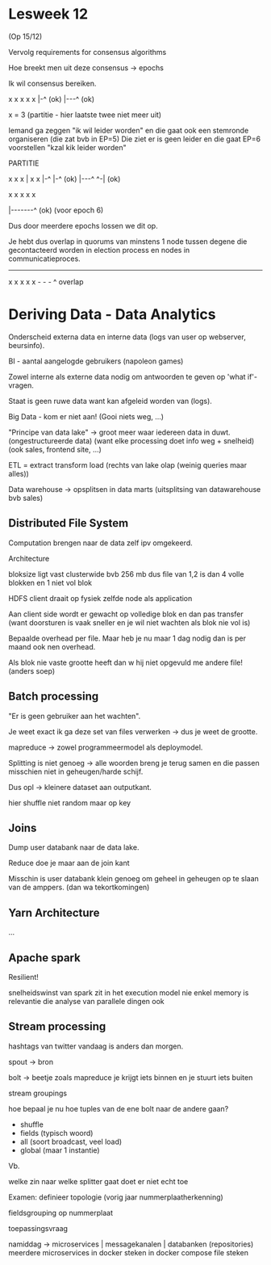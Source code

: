 # Lesweek 12

(Op 15/12)


Vervolg requirements for consensus algorithms

Hoe breekt men uit deze consensus -> epochs

Ik wil consensus bereiken. 

x x x x x 
|-^ (ok)
|---^ (ok)

x = 3 (partitie - hier laatste twee niet meer uit) 

Iemand ga zeggen "ik wil leider worden" en die gaat ook een stemronde organiseren (die zat bvb in EP=5)
Die ziet er is geen leider en die gaat EP=6 voorstellen "kzal kik leider worden"


PARTITIE

x x x    |     x x 
|-^            |-^ (ok) 
|---^          ^-| (ok)


x x x x x 

|-------^ (ok) (voor epoch 6)

Dus door meerdere epochs lossen we dit op.

Je hebt dus overlap in quorums van minstens 1 node tussen degene die gecontacteerd worden in election process en nodes in communicatieproces.

- - -
x x x x x 
    - - - 
    ^ overlap



# Deriving Data - Data Analytics

Onderscheid externa data en interne data (logs van user op webserver, beursinfo).

BI - aantal aangelogde gebruikers (napoleon games)

Zowel interne als externe data nodig om antwoorden te geven op 'what if'-vragen. 

Staat is geen ruwe data want kan afgeleid worden van (logs). 

Big Data - kom er niet aan!
(Gooi niets weg, ...)

"Principe van data lake"
-> groot meer waar iedereen data in duwt.
(ongestructureerde data)
(want elke processing doet info weg + snelheid)
(ook sales, frontend site, ...)

ETL = extract transform load
(rechts van lake olap (weinig queries maar alles))


Data warehouse -> opsplitsen in data marts (uitsplitsing van datawarehouse bvb sales)



## Distributed File System

Computation brengen naar de data zelf ipv omgekeerd.

Architecture

bloksize ligt vast clusterwide bvb 256 mb
dus file van 1,2 is dan 4 volle blokken en 1 niet vol blok


HDFS client draait op fysiek zelfde node als application


Aan client side wordt er gewacht op volledige blok en dan pas transfer (want doorsturen is vaak sneller en je wil niet wachten als blok nie vol is)

Bepaalde overhead per file. Maar heb je nu maar 1 dag nodig dan is per maand ook nen overhead. 

Als blok nie vaste grootte heeft dan w hij niet opgevuld me andere file! (anders soep)

## Batch processing

"Er is geen gebruiker aan het wachten". 

Je weet exact ik ga deze set van files verwerken -> dus je weet de grootte. 

mapreduce -> zowel programmeermodel als deploymodel. 


Splitting is niet genoeg -> alle woorden breng je terug samen en die passen misschien niet in geheugen/harde schijf. 

Dus opl -> kleinere dataset aan outputkant.


hier shuffle niet random maar op key


## Joins

Dump user databank naar de data lake. 

Reduce doe je maar aan de join kant

Misschin is user databank klein genoeg om geheel in geheugen op te slaan van de amppers. 
(dan wa tekortkomingen)


## Yarn Architecture
...

## Apache spark

Resilient!


snelheidswinst van spark zit in het execution model
nie enkel memory is relevantie die analyse van parallele dingen ook

## Stream processing

hashtags van twitter vandaag is anders dan morgen.

spout -> bron


bolt -> beetje zoals mapreduce je krijgt iets binnen en je stuurt iets buiten


stream groupings

hoe bepaal je nu hoe tuples van de ene bolt naar de andere gaan?

- shuffle
- fields (typisch woord)
- all (soort broadcast, veel load) 
- global (maar 1 instantie)


Vb.

welke zin naar welke splitter gaat doet er niet echt toe


Examen: definieer topologie (vorig jaar nummerplaatherkenning)

fieldsgrouping op nummerplaat

toepassingsvraag



namiddag -> microservices | messagekanalen | databanken (repositories) meerdere microservices in docker steken in docker compose file steken 
